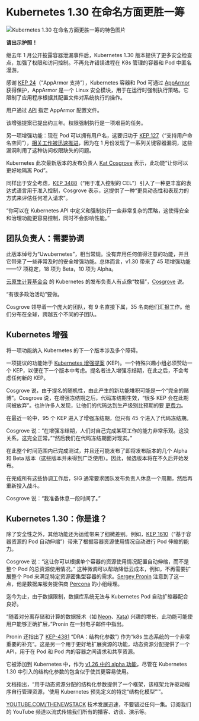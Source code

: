 # Kubernetes 1.30 在命名方面更胜一筹

![Kubernetes 1.30 在命名方面更胜一筹的特色图片](https://cdn.thenewstack.io/media/2024/04/22cfa2f9-kubernetes-1-30-1024x683.png)

**请出示护照！**

继去年 1 月公开披露容器泄漏事件后，Kubernetes 1.30 版本提供了更多安全检查点，加强了权限和访问控制。不再允许错误进程在 K8s 管理的容器和 Pod 中匿名漫游。

感谢 [KEP 24](https://github.com/kubernetes/enhancements/issues/24)（“AppArmor 支持”），Kubernetes 容器和 Pod 可通过 [AppArmor](https://apparmor.net/) 获得保护，AppArmor 是一个 Linux 安全模块，用于在运行时强制执行策略。它限制了应用程序根据其配置文件对系统执行的操作。

用户通过 [API](https://thenewstack.io/API-management/) 指定 AppArmor 配置文件。

该增强提案已提出约三年。权限强制执行是一项艰巨的任务。

另一项增强功能：现在 Pod 可以拥有用户名，这要归功于 [KEP 127](https://github.com/kubernetes/enhancements/tree/master/keps/sig-node/127-user-namespaces#summary)（“支持用户命名空间”），[相关工作被迅速推进](https://kubernetes.io/blog/2024/04/22/userns-beta/)，因为在 1 月份发现了一系列关键容器漏洞，这些漏洞利用了这种访问权限缺失的问题。

Kubernetes 此次最新版本的发布负责人 [Kat Cosgrove](https://github.com/katcosgrove) 表示，此功能“让你可以更好地隔离 Pod”。

同样出于安全考虑，[KEP 3488](https://github.com/kubernetes/enhancements/tree/master/keps/sig-api-machinery/3488-cel-admission-control#summary)（“用于准入控制的 CEL”）引入了一种更丰富的表达式语言用于准入控制，Cosgrove 表示，这提供了一种“更具动态性和表现力的方式来评估任何准入请求”。

“你可以在 Kubernetes API 中定义和强制执行一些非常复杂的策略，这使得安全和治理功能更容易控制，同时不会影响性能。”

## 团队负责人：需要协调

此版本绰号为“Uwubernetes”，相当常规。没有弃用任何值得注意的功能，并且它带来了一些非常及时的安全增强功能。总体而言，v1.30 带来了 45 项增强功能——17 项稳定，18 项为 Beta，10 项为 Alpha。

[云原生计算基金会](https://cncf.io/?utm_content=inline+mention) 的 Kubernetes 的发布负责人有点像“牧猫”，[Cosgrove](https://github.com/katcosgrove) 说。

“有很多政治活动”要做。

Cosgrove 领导着一个庞大的团队，有 9 名直接下属，35 名向他们汇报工作。他们分布在全球，跨越五个不同的子团队。

## Kubernetes 增强

将一项功能纳入 Kubernetes 的下一个版本涉及多个障碍。

一项提议的功能始于 [Kubernetes 增强提案](https://www.kubernetes.dev/resources/keps/) (KEP)。一个特殊兴趣小组必须赞助一个 KEP，以便在下一个版本中考虑。提名者进入增强冻结期，在此之后，不会考虑任何新的 KEP。

Cosgrove 说，由于提名的随机性，由此产生的新功能堆积可能是一个“完全的赌博”。Cosgrove 说，在增强冻结期之后，代码冻结期生效，“很多 KEP 会在此期间被放弃”。也许许多人发现，让他们的代码达到生产级别比预期的要 [更费力](https://thenewstack.io/5-lessons-from-linkedins-first-foray-into-genai-development/)。

在最近一轮中，95 个 KEP 进入了增强冻结期，但只有 45 个进入了代码冻结期。

Cosgrove 说：“在增强冻结期，人们对自己完成某项工作的能力非常乐观。这没关系，这完全正常。”“然后我们在代码冻结期面对现实。”

在此整个时间范围内已完成测试，并且还可能发布了即将发布版本的几个 Alpha 和 Beta 版本（这些版本并未得到广泛使用）。因此，候选版本将在不久后开始发布。

在完成所有这些协调工作后，SIG 通常要求团队发布负责人休息一个周期，然后再重新投入战斗。

Cosgrove 说：“我准备休息一段时间了。”

## Kubernetes 1.30：你是谁？

除了安全性之外，其他功能还为运维带来了细微差别。例如，[KEP 1610](https://github.com/kubernetes/enhancements/issues/1610)（“基于容器资源的 Pod 自动伸缩”）带来了根据容器资源使用情况自动进行 Pod 伸缩的能力。

Cosgrove 说：“这让你可以根据单个容器的资源使用情况配置自动伸缩，而不是整个 Pod 的总资源使用情况。”
这种微调可以帮助降低云成本，例如，不再需要扩展整个 Pod 来满足特定资源密集型容器的需求。[Sergey Pronin](https://www.linkedin.com/in/sergeypronin/?originalSubdomain=ru) 注意到了这一点，他是数据库服务提供商 [Percona](https://www.percona.com/?utm_content=inline+mention) 的小组经理。

迄今为止，由于数据限制，数据库系统无法与 Kubernetes Pod 自动扩缩器配合良好。

“随着对分离存储和计算的数据技术（如 [Neon](https://thenewstack.io/neon-branching-in-serverless-postgresql/)、[Xata](https://thenewstack.io/automatically-generate-types-for-your-postgresql-database/)) 兴趣的增长，此功能可能使用户能够正确扩展，”Pronin 在一封电子邮件中指出。

Pronin 还指出了 [KEP-4381](https://github.com/kubernetes/enhancements/issues/4381) “DRA：结构化参数”) 作为“k8s 生态系统的一个非常重要的补充”。这是另一个用于更好地扩展资源的功能，动态资源分配提供了一个 API，用于在 Pod 和 Pod 内的容器之间请求和共享资源。

它被添加到 Kubernetes 中，作为 [v1.26 中的 alpha 功能](https://kubernetes.io/docs/concepts/scheduling-eviction/dynamic-resource-allocation/)，尽管在 Kubernetes 1.30 中引入的结构化参数的包含似乎使其更容易使用。

文档指出，“用于动态资源分配的结构化参数提供了一个框架，该框架允许驱动程序自行管理资源，‘使用 Kubernetes 预先定义的特定“结构化模型”’”。

[YOUTUBE.COM/THENEWSTACK](https://youtube.com/thenewstack?sub_confirmation=1)
技术发展迅速，不要错过任何一集。订阅我们的 YouTube 频道以流式传输我们所有的播客、访谈、演示等。